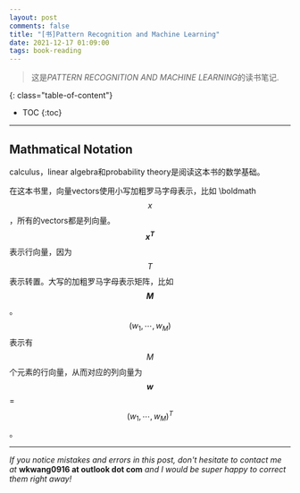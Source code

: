 ```yaml
---
layout: post
comments: false
title: "[书]Pattern Recognition and Machine Learning"
date: 2021-12-17 01:09:00
tags: book-reading
---
```


> 这是*PATTERN RECOGNITION AND MACHINE LEARNING*的读书笔记.


<!--more-->

{: class="table-of-content"}
* TOC
{:toc}

---

## Mathmatical Notation

calculus，linear algebra和probability theory是阅读这本书的数学基础。

在这本书里，向量vectors使用小写加粗罗马字母表示，比如 \boldmath $$x$$ ，所有的vectors都是列向量。**$$x^T$$** 表示行向量，因为$$T$$表示转置。大写的加粗罗马字母表示矩阵，比如 **$$M$$** 。$$(w_1, \cdots, w_M)$$表示有$$M$$个元素的行向量，从而对应的列向量为 **$$w$$** = $$(w_1, \cdots, w_M)^T$$。






---

*If you notice mistakes and errors in this post, don't hesitate to contact me at* **wkwang0916 at outlook dot com** *and I would be super happy to correct them right away!*
